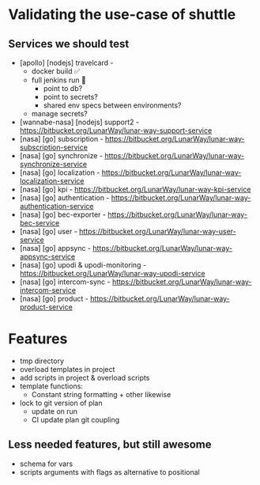 # Validating the use-case of shuttle

## Services we should test

* [apollo] [nodejs] travelcard -
  * docker build ✅
  * full jenkins run 🚀
    * point to db?
    * point to secrets?
    * shared env specs between environments?
  * manage secrets?
* [wannabe-nasa] [nodejs] support2 - https://bitbucket.org/LunarWay/lunar-way-support-service
* [nasa] [go] subscription - https://bitbucket.org/LunarWay/lunar-way-subscription-service
* [nasa] [go] synchronize - https://bitbucket.org/LunarWay/lunar-way-synchronize-service
* [nasa] [go] localization - https://bitbucket.org/LunarWay/lunar-way-localization-service
* [nasa] [go] kpi - https://bitbucket.org/LunarWay/lunar-way-kpi-service
* [nasa] [go] authentication - https://bitbucket.org/LunarWay/lunar-way-authentication-service
* [nasa] [go] bec-exporter - https://bitbucket.org/LunarWay/lunar-way-bec-service
* [nasa] [go] user - https://bitbucket.org/LunarWay/lunar-way-user-service
* [nasa] [go] appsync - https://bitbucket.org/LunarWay/lunar-way-appsync-service
* [nasa] [go] upodi & upodi-monitoring - https://bitbucket.org/LunarWay/lunar-way-upodi-service
* [nasa] [go] intercom-sync - https://bitbucket.org/LunarWay/lunar-way-intercom-service
* [nasa] [go] product - https://bitbucket.org/LunarWay/lunar-way-product-service


# Features

* tmp directory
* overload templates in project
* add scripts in project & overload scripts
* template functions:
  * Constant string formatting + other likewise
* lock to git version of plan
  * update on run
  * CI update plan git coupling

## Less needed features, but still awesome

* schema for vars
* scripts arguments with flags as alternative to positional